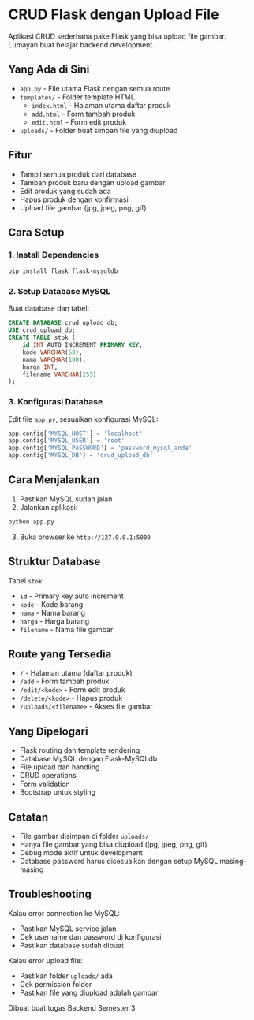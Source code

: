 # CRUD Flask dengan Upload File

Aplikasi CRUD sederhana pake Flask yang bisa upload file gambar. Lumayan buat belajar backend development.

## Yang Ada di Sini

- `app.py` - File utama Flask dengan semua route
- `templates/` - Folder template HTML
  - `index.html` - Halaman utama daftar produk
  - `add.html` - Form tambah produk
  - `edit.html` - Form edit produk
- `uploads/` - Folder buat simpan file yang diupload

## Fitur

- Tampil semua produk dari database
- Tambah produk baru dengan upload gambar
- Edit produk yang sudah ada
- Hapus produk dengan konfirmasi
- Upload file gambar (jpg, jpeg, png, gif)

## Cara Setup

### 1. Install Dependencies
```bash
pip install flask flask-mysqldb
```

### 2. Setup Database MySQL
Buat database dan tabel:
```sql
CREATE DATABASE crud_upload_db;
USE crud_upload_db;
CREATE TABLE stok (
    id INT AUTO_INCREMENT PRIMARY KEY,
    kode VARCHAR(50),
    nama VARCHAR(100),
    harga INT,
    filename VARCHAR(255)
);
```

### 3. Konfigurasi Database
Edit file `app.py`, sesuaikan konfigurasi MySQL:
```python
app.config['MYSQL_HOST'] = 'localhost'
app.config['MYSQL_USER'] = 'root'
app.config['MYSQL_PASSWORD'] = 'password_mysql_anda'
app.config['MYSQL_DB'] = 'crud_upload_db'
```

## Cara Menjalankan

1. Pastikan MySQL sudah jalan
2. Jalankan aplikasi:
```bash
python app.py
```
3. Buka browser ke `http://127.0.0.1:5000`

## Struktur Database

Tabel `stok`:
- `id` - Primary key auto increment
- `kode` - Kode barang
- `nama` - Nama barang
- `harga` - Harga barang
- `filename` - Nama file gambar

## Route yang Tersedia

- `/` - Halaman utama (daftar produk)
- `/add` - Form tambah produk
- `/edit/<kode>` - Form edit produk
- `/delete/<kode>` - Hapus produk
- `/uploads/<filename>` - Akses file gambar

## Yang Dipelogari

- Flask routing dan template rendering
- Database MySQL dengan Flask-MySQLdb
- File upload dan handling
- CRUD operations
- Form validation
- Bootstrap untuk styling

## Catatan

- File gambar disimpan di folder `uploads/`
- Hanya file gambar yang bisa diupload (jpg, jpeg, png, gif)
- Debug mode aktif untuk development
- Database password harus disesuaikan dengan setup MySQL masing-masing

## Troubleshooting

Kalau error connection ke MySQL:
- Pastikan MySQL service jalan
- Cek username dan password di konfigurasi
- Pastikan database sudah dibuat

Kalau error upload file:
- Pastikan folder `uploads/` ada
- Cek permission folder
- Pastikan file yang diupload adalah gambar

Dibuat buat tugas Backend Semester 3.
